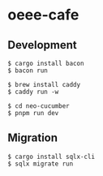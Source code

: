 # oeee-cafe

## Development

```
$ cargo install bacon
$ bacon run

$ brew install caddy
$ caddy run -w

$ cd neo-cucumber
$ pnpm run dev
```

## Migration

```
$ cargo install sqlx-cli
$ sqlx migrate run
```
